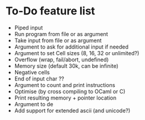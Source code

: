 # To-Do feature list
- Piped input
- Run program from file or as argument
- Take input from file or as argument
- Argument to ask for additional input if needed
- Argument to set Cell sizes (8, 16, 32 or unlimited?)
- Overflow (wrap, fail/abort, undefined)
- Memory size (default 30k, can be infinite)
- Negative cells
- End of input char ??
- Argument to count and print instructions
- Optimise (by cross compiling to OCaml or C)
- Print resulting memory + pointer location
- Argument to de
- Add support for extended ascii (and unicode?)
